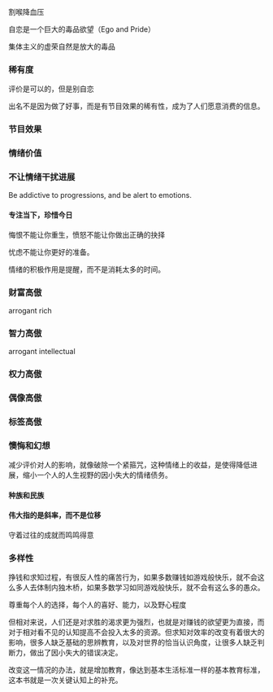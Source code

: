
割喉降血压

自恋是一个巨大的毒品欲望（Ego and Pride）

集体主义的虚荣自然是放大的毒品

### 稀有度

评价是可以的，但是别自恋

出名不是因为做了好事，而是有节目效果的稀有性，成为了人们愿意消费的信息。

### 节目效果

### 情绪价值

### 不让情绪干扰进展

Be addictive to progressions, and be alert to emotions.

#### 专注当下，珍惜今日

悔恨不能让你重生，愤怒不能让你做出正确的抉择

忧虑不能让你更好的准备。

情绪的积极作用是提醒，而不是消耗太多的时间。

### 财富高傲

arrogant rich

### 智力高傲

arrogant intellectual

### 权力高傲

### 偶像高傲

### 标签高傲

### 懊悔和幻想

减少评价对人的影响，就像破除一个紧箍咒，这种情绪上的收益，是使得降低进展，缩小一个人的人生视野的因小失大的情绪债务。

#### 种族和民族

#### 伟大指的是斜率，而不是位移

守着过往的成就而鸣鸣得意

### 多样性

挣钱和求知过程，有很反人性的痛苦行为，如果多数赚钱如游戏般快乐，就不会这么多人去体制内独木桥，如果多数学习如同游戏般快乐，就不会有这么多的愚众。

尊重每个人的选择，每个人的喜好、能力，以及野心程度

但相对来说，人们还是对求胜的渴求更为强烈，也就是对赚钱的欲望更为直接，而对于相对看不见的认知提高不会投入太多的资源。但求知对效率的改变有着很大的影响，很多人缺乏基础的思辨教育，以及对世界的恰当认识角度，让很多人缺乏判断力，做出了因小失大的错误决定。

改变这一情况的办法，就是增加教育，像达到基本生活标准一样的基本教育标准，这本书就是一次关键认知上的补充。